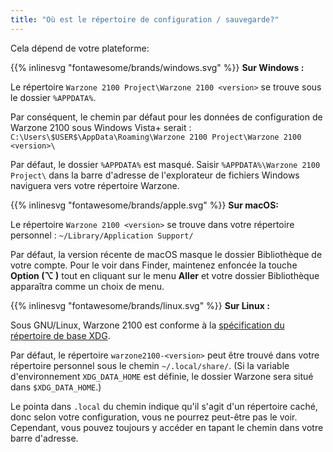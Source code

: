 ```yaml
---
title: "Où est le répertoire de configuration / sauvegarde?"
---
```


Cela dépend de votre plateforme:

{{% inlinesvg "fontawesome/brands/windows.svg" %}} **Sur Windows :**

Le répertoire `Warzone 2100 Project\Warzone 2100 <version>` se trouve sous le dossier `%APPDATA%`.

Par conséquent, le chemin par défaut pour les données de configuration de Warzone 2100 sous Windows Vista+ serait : `C:\Users\$USER$\AppData\Roaming\Warzone 2100 Project\Warzone 2100 <version>\`

Par défaut, le dossier `%APPDATA%` est masqué. Saisir `%APPDATA%\Warzone 2100 Project\` dans la barre d'adresse de l'explorateur de fichiers Windows naviguera vers votre répertoire Warzone.

{{% inlinesvg "fontawesome/brands/apple.svg" %}} **Sur macOS:**

Le répertoire `Warzone 2100 <version>` se trouve dans votre répertoire personnel : `~/Library/Application Support/`

Par défaut, la version récente de macOS masque le dossier Bibliothèque de votre compte. Pour le voir dans Finder, maintenez enfoncée la touche **Option (⌥ )** tout en cliquant sur le menu **Aller** et votre dossier Bibliothèque apparaîtra comme un choix de menu.

{{% inlinesvg "fontawesome/brands/linux.svg" %}} **Sur Linux :**

Sous GNU/Linux, Warzone 2100 est conforme à la [spécification du répertoire de base XDG](https://standards.freedesktop.org/basedir-spec/basedir-spec-latest.html).

Par défaut, le répertoire `warzone2100-<version>` peut être trouvé dans votre répertoire personnel sous le chemin `~/.local/share/`. (Si la variable d'environnement `XDG_DATA_HOME` est définie, le dossier Warzone sera situé dans `$XDG_DATA_HOME`.)

Le pointa dans `.local` du chemin indique qu'il s'agit d'un répertoire caché, donc selon votre configuration, vous ne pourrez peut-être pas le voir. Cependant, vous pouvez toujours y accéder en tapant le chemin dans votre barre d'adresse.
